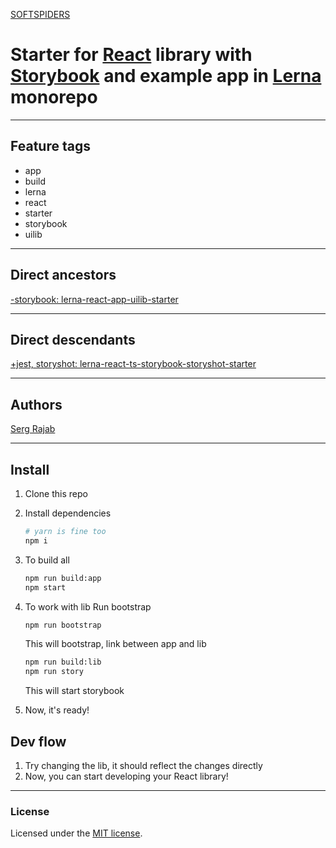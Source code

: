 [SOFTSPIDERS](https://github.com/softspiders/softspiders)

# Starter for [React](https://reactjs.org/) library with [Storybook](https://storybook.js.org/) and example app in [Lerna](https://lerna.js.org/) monorepo

---

## Feature tags

- app
- build
- lerna
- react
- starter
- storybook
- uilib

---

## Direct ancestors

[-storybook: lerna-react-app-uilib-starter](https://github.com/softspiders/lerna-react-app-uilib-starter)

---

## Direct descendants

[+jest, storyshot: lerna-react-ts-storybook-storyshot-starter](https://github.com/softspiders/lerna-react-ts-storybook-storyshot-starter)

---

## Authors

[Serg Rajab](https://github.com/SergRajab)

---

## Install
1. Clone this repo
2. Install dependencies
   ```sh
   # yarn is fine too
   npm i
   ```
3. To build all
   ```sh
   npm run build:app
   npm start
   ```
   
4. To work with lib
   Run bootstrap
   ```sh
   npm run bootstrap
   ```
   This will bootstrap, link between app and lib
   
   ```sh
   npm run build:lib
   npm run story
   ```
   This will start storybook

4. Now, it's ready!

## Dev flow

1. Try changing the lib, it should reflect the changes directly
2. Now, you can start developing your React library!

---

### License

Licensed under the [MIT license](./LICENSE). 

